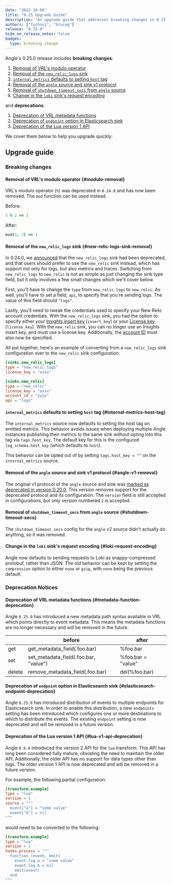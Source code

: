 ```yaml
---
date: "2022-10-08"
title: "0.25 Upgrade Guide"
description: "An upgrade guide that addresses breaking changes in 0.25.0"
authors: ["fuchsnj", "bruceg"]
release: "0.25.0"
hide_on_release_notes: false
badges:
  type: breaking change
---
```


Angle's 0.25.0 release includes **breaking changes**:

1. [Removal of VRL's modulo operator](#modulo-removal)
2. [Removal of the `new_relic_logs` sink](#new-relic-logs-sink-removal)
3. [`internal_metrics` defaults to setting `host` tag](#internal-metrics-host-tag)
4. [Removal of the `angle` source and sink v1 protocol](#angle-v1-removal)
5. [Removal of `shutdown_timeout_secs` from `angle` source](#shutdown-timeout-secs)
6. [Change in the `loki` sink's request encoding](#loki-request-encoding)

and **deprecations**:

1. [Deprecation of VRL metadata functions](#metadata-function-deprecation)
1. [Deprecation of `endpoint` option in Elasticsearch sink](#elasticsearch-endpoint-deprecation)
1. [Deprecation of the Lua version 1 API](#lua-v1-api-deprecation)

We cover them below to help you upgrade quickly:

## Upgrade guide

### Breaking changes

#### Removal of VRL's modulo operator {#modulo-removal}

VRL's modulo operator (`%`) was deprecated in `0.24.0` and has now been removed. The `mod` function
can be used instead.

Before:

```coffee
5 % 2 == 1
```

After:

```coffee
mod(5, 2) == 1
```

#### Removal of the `new_relic_logs` sink {#new-relic-logs-sink-removal}

In 0.24.0, we [announced][0-24-0-upgrade-guide] that the `new_relic_logs` sink had been deprecated,
and that users should prefer to use the `new_relic` sink instead, which has support not only for
logs, but also metrics and traces.  Switching from `new_relic_logs` to `new_relic` is not as simple
as just changing the sink type field, but it only involves a few small changes which we'll cover
below.

First, you'll have to change the `type` from `new_relic_logs` to `new_relic`. As well, you'll have
to set a field, `api`, to specify that you're sending logs. The value of this field should `"logs"`.

Lastly, you'll need to tweak the credentials used to specify your New Relic account credentials.
With the `new_relic_logs` sink, you had the option to specify either your [Insights insert
key][nr_insights_key] (`insert_key`) or your [License key][nr_license_key] (`license_key`). With the
`new_relic` sink, you can no longer use an Insights insert key, and must use a license key.
Additionally, the [account ID][nr_account_id] must also now be specified.

All put together, here's an example of converting from a `new_relic_logs` sink configuration over to
the `new_relic` sink configuration:

```toml
[sinks.new_relic_logs]
type = "new_relic_logs"
license_key = "xxxx"

[sinks.new_relic]
type = "new_relic"
license_key = "xxxx"
account_id = "yyyy"
api = "logs"
```

[0-24-0-upgrade-guide]: https://angle.khulnasoft.com/highlights/2022-08-16-0-24-0-upgrade-guide/#deprecated-components
[nr_insights_key]: https://docs.newrelic.com/docs/apis/intro-apis/new-relic-api-keys/#insights-insert-key
[nr_license_key]: https://docs.newrelic.com/docs/apis/intro-apis/new-relic-api-keys/#license-key
[nr_account_id]: https://docs.newrelic.com/docs/accounts/accounts-billing/account-structure/account-id/

#### `internal_metrics` defaults to setting `host` tag {#internal-metrics-host-tag}

The `internal_metrics` source now defaults to setting the host tag on emitted metrics. This behavior
avoids issues when deploying multiple Angle instances publishing their metrics to the same sink
without opting into this tag via `tags.host_key`. The default key for this is the configured
`log_schema.host_key` (which defaults to `host`).

This behavior can be opted out of by setting `tags.host_key = ""` on the `internal_metrics` source.

#### Removal of the `angle` source and sink v1 protocol {#angle-v1-removal}

The original v1 protocol of the `angle` source and sink was [marked as deprecated in version
0.20.0][deprecate-angle-v1]. This version removes support for the deprecated protocol and its
configuration. The `version` field is still accepted in configurations, but only version numbered
`2` is accepted.

[deprecate-angle-v1]: https://angle.khulnasoft.com/highlights/2022-02-08-0-20-0-upgrade-guide/#deprecate-v1

#### Removal of `shutdown_timeout_secs` from `angle` source {#shutdown-timeout-secs}

The `shutdown_timeout_secs` config for the `angle` v2 source didn't actually do anything, so
it was removed.

#### Change in the `loki` sink's request encoding {#loki-request-encoding}

Angle now defaults to sending requests to Loki as snappy-compressed protobuf, rather than JSON.
The old behavior can be kept by setting the `compression` option to either `none` or `gzip`, with
`none` being the previous default.

### Deprecation Notices

#### Deprecation of VRL metadata functions {#metadata-function-deprecation}

Angle `0.25.0` has introduced a new metadata path syntax available in VRL which points
directly to event metadata. This means the metadata functions are no longer necessary and
will be removed in the future.

|        | before                                | after              |
|--------|---------------------------------------|--------------------|
| get    | get_metadata_field(.foo.bar)          | %foo.bar           |
| set    | set_metadata_field(.foo.bar, "value") | %foo.bar = "value" |
| delete | remove_metadata_field(.foo.bar)       | del(%foo.bar)      |


#### Deprecation of `endpoint` option in Elasticsearch sink {#elasticsearch-endpoint-deprecation}

Angle `0.25.0` has introduced distribution of events to multiple endpoints for Elasticsearch sink.
In order to enable this distribution, a new `endpoints` setting has been introduced which configures one or more destinations to which to distribute the events.
The existing `endpoint` setting is now deprecated and will be removed in a future version.

#### Deprecation of the Lua version 1 API {#lua-v1-api-deprecation}

Angle `0.9.0` introduced the version 2 API for the `lua` transform.
This API has long been considered fully mature, obviating the need to maintain the older API.
Additionally, the older API has no support for data types other than logs.
The older version 1 API is now deprecated and will be removed in a future version.

For example, the following partial configuration:

```toml
[transform.example]
type = "lua"
version = 1
source = """
  event["a"] = "some value"
  event["b"] = nil
"""
```

would need to be converted to the following:

```toml
[transform.example]
type = "lua"
version = 2
hooks.process = """
  function (event, emit)
    event.log.a = "some value"
    event.log.b = nil
    emit(event)
  end
"""
```
